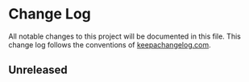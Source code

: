 Change Log
==========

All notable changes to this project will be documented in this file. This change
log follows the conventions of [keepachangelog.com](http://keepachangelog.com/).

Unreleased
----------

